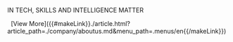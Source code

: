 <p class="headline-text">IN TECH, SKILLS AND INTELLIGENCE MATTER</p>
&nbsp;
[View More]({{#makeLink}}./article.html?article_path=./company/aboutus.md&menu_path=.menus/en{{/makeLink}})
